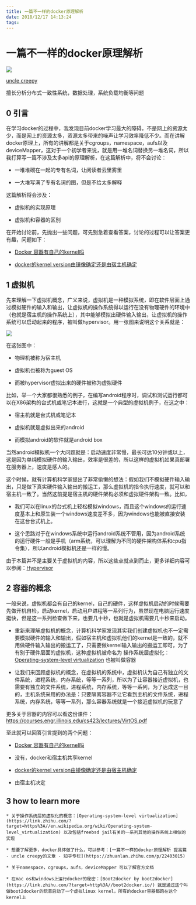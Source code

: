 ```yaml
---
title: 一篇不一样的docker原理解析
date: 2018/12/17 14:13:24
tags:
---
```



# 一篇不一样的docker原理解析

[![](https://pic4.zhimg.com/da8e974dc_xs.jpg)](https://www.zhihu.com/people/creepyuncle)

[uncle creepy](https://www.zhihu.com/people/creepyuncle)

擅长分析分布式一致性系统，数据处理，系统负载均衡等问题

## 0 引言

在学习docker的过程中，我发现目前docker学习最大的障碍，不是网上的资源太少，而是网上的资源太多，资源太多带来的噪声让学习效率降低不少。而在讲解docker原理上，所有的讲解都是关于cgroups，namespace，aufs以及deviceMapper，这对于一个初学者来说，就是用一堆名词替换另一堆名词，所以我打算写一篇不涉及太多api的原理解析，在这篇解析中，将不会讨论：

  * 一堆堆砌在一起的专有名词，让阅读者云里雾里

  * 一大堆写满了专有名词的图，但是不给太多解释




  


这篇解析将会涉及：

  * 虚拟机的实现原理

  * 虚拟机和容器的区别




在开始讨论前，先抛出一些问题，可先别急着查看答案，讨论的过程可以让答案更有趣，问题如下：

  * [Docker 容器有自己的kernel吗](https://link.zhihu.com/?target=http%3A//superuser.com/questions/889472/docker-containers-have-their-own-kernel-or-not)

  * [docker的kernel version由镜像确定还是由宿主机确定](https://link.zhihu.com/?target=https%3A//groups.google.com/forum/%23%21topic/docker-user/IDz4iQ15t0A)




  


## 1 虚拟机

先来理解一下虚拟机概念，广义来说，虚拟机是一种模拟系统，即在软件层面上通过模拟硬件的输入和输出，让虚拟机的操作系统得以运行在没有物理硬件的环境中（也就是宿主机的操作系统上），其中能够模拟出硬件输入输出，让虚拟机的操作系统可以启动起来的程序，被叫做hypervisor。用一张图来说明这个关系就是：

![](https://pic3.zhimg.com/80/307fc27ab1dbab631edd25496423f0fe_hd.jpg)

在这张图中：

  * 物理机被称为宿主机

  * 虚拟机也被称为guest OS

  * 而被hypervisor虚拟出来的硬件被称为虚拟硬件




比如，举一个大家都很熟悉的例子，在编写android程序时，调试和测试运行都可以在X86架构的台式机或笔记本进行，这就是一个典型的虚拟机例子，在这之中：

  * 宿主机就是台式机或笔记本

  * 虚拟机就是虚拟出来的android

  * 而模拟android的软件就是android box




  


当然android模拟机一个大问题就是：启动速度非常慢，最长可达10分钟或以上，这是因为单纯模拟硬件的输入输出，效率是很差的，所以这样的虚拟机如果真部署在服务器上，速度是感人的。

这个时候，就有计算机科学家提出了非常偷懒的想法：假如我们不模拟硬件输入输出，只是做下真实硬件输入输出的搬运工，那么虚拟机的指令执行速度，就可以和宿主机一致了。当然这前提是宿主机的硬件架构必须和虚拟硬件架构一致。比如，

  * 我们可以在linux的台式机上轻松模拟windows，而且这个windows的运行速度基本上和原生装一个windows速度差不多，因为windows也能被直接安装在这台台式机上。

  * 这个思路对于在windows系统中运行android系统不管用，因为android系统的运行硬件一般是手机（arm系统，可以理解为不同的硬件架构体系和cpu指令集），所以android模拟机还是一样的慢。




  


由于本篇并不是主要关于虚拟机的内容，所以这些点就点到而止，更多详细内容可以参阅：[Hypervisor](https://link.zhihu.com/?target=https%3A//en.wikipedia.org/wiki/Hypervisor)

## 2 容器的概念

一般来说，虚拟机都会有自己的kernel，自己的硬件，这样虚拟机启动的时候需要先做开机自检，启动kernel，启动用户进程等一系列行为，虽然现在电脑运行速度挺快，但是这一系列检查做下来，也要几十秒，也就是虚拟机需要几十秒来启动。

  * 重新来理解虚拟机的概念，计算机科学家发现其实我们创建虚拟机也不一定需要模拟硬件的输入和输出，假如宿主机和虚拟机他们的kernel是一致的，就不用做硬件输入输出的搬运工了，只需要做kernel输入输出的搬运工即可，为了有别于硬件层面的虚拟机，这种虚拟机被命名为 操作系统层虚拟化：[Operating-system-level virtualization](https://link.zhihu.com/?target=https%3A//en.wikipedia.org/wiki/Operating-system-level_virtualization) 也被叫做容器

  * 让我们来回顾虚拟机的概念，在虚拟机的系统中，虚拟机认为自己有独立的文件系统，进程系统，内存系统，等等一系列，所以为了让容器接近虚拟机，也需要有独立的文件系统，进程系统，内存系统，等等一系列，为了达成这一目的，主机系统采用的办法是：只要隔离容器不让它看到主机的文件系统，进程系统，内存系统，等等一系列，那么容器系统就是一个接近虚拟机的玩意了




更多关于容器的内容可以看这份课件：[https://](https://link.zhihu.com/?target=https%3A//courses.engr.illinois.edu/cs423/lectures/VirtOS.pdf)[courses.engr.illinois.edu](https://link.zhihu.com/?target=https%3A//courses.engr.illinois.edu/cs423/lectures/VirtOS.pdf)[/cs423/lectures/VirtOS.pdf](https://link.zhihu.com/?target=https%3A//courses.engr.illinois.edu/cs423/lectures/VirtOS.pdf)

至此就可以回答引言提到的两个问题：

  * [Docker 容器有自己的kernel吗](https://link.zhihu.com/?target=http%3A//superuser.com/questions/889472/docker-containers-have-their-own-kernel-or-not)

  * 没有，docker和宿主机共享kernel

  * [docker的kernel version由镜像确定还是由宿主机确定](https://link.zhihu.com/?target=https%3A//groups.google.com/forum/%23%21topic/docker-user/IDz4iQ15t0A)

  * 由宿主机决定

## 3 how to learn more

    * 关于操作系统层的虚拟化的概念：[Operating-system-level virtualization](https://link.zhihu.com/?target=https%3A//en.wikipedia.org/wiki/Operating-system-level_virtualization) 以及包括freebsd jail有关的一系列其他的操作系统上相似的实现

    * 想要了解更多，docker具体做了什么，可以参考：[一篇不一样的docker原理解析 提高篇 - uncle creepy的文章 - 知乎专栏](https://zhuanlan.zhihu.com/p/22403015)

    * 关于namespace，cgroups，aufs，deviceMapper 可以了解官方文档

    * 在mac os和windows上运行docker的秘密：[Boot2docker by boot2docker](https://link.zhihu.com/?target=http%3A//boot2docker.io/) 就是通过这个叫做boot2docker的玩意启动了一个虚拟linux kernel，所有的docker容器都跑在这个kernel上




  


